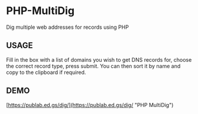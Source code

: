 # PHP-MultiDig
Dig multiple web addresses for records using PHP

## USAGE
Fill in the box with a list of domains you wish to get DNS records for, choose the correct record type, press submit. You can then sort it by name and copy to the clipboard if required.

## DEMO
[https://publab.ed.gs/dig/](https://publab.ed.gs/dig/ "PHP MultiDig")
